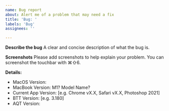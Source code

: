 ```yaml
---
name: Bug report
about: Alert me of a problem that may need a fix
title: 'Bug: '
labels: 'Bug'
assignees: ''

---
```


**Describe the bug**
A clear and concise description of what the bug is.

**Screenshots**
Please add screenshots to help explain your problem. You can screenshot the touchbar with ⌘⇧6.

**Details:**
 - MacOS Version: 
 - MacBook Version: M1? Model Name?
 - Current App Version: [e.g. Chrome vX.X, Safari vX.X, Photoshop 2021]
 - BTT Version: [e.g. 3.180]
 - AQT Version: 
